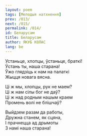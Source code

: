 ```yaml
---
layout: poem
tags: [Мелодыя натхнення]
prev: /013/
next: /015/
permalink: /014/
id: Беларусам
title: Беларусам
author: ЯКУБ КОЛАС
lang: be
---
```


Устаньце, хлопцы, ўстаньце, браткі!  
Ўстань ты, наша старана!  
Ўжо глядзіць к нам на палаткі  
Жыцця новага вясна.

Ці ж мы, хлопцы, рук не маем?  
Ці ж нам сілы бог не даў?  
Ці ж над родным нашым краем  
Промень волі не блішчаў?

Выйдзем разам да работы,  
Дружна станем, як сцяна,  
I прачнецца ад дрымоты  
3 намі наша старана!
